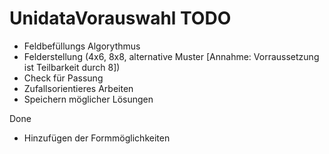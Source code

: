 # UnidataVorauswahl TODO

* Feldbefüllungs Algorythmus
* Felderstellung (4x6, 8x8, alternative Muster [Annahme: Vorraussetzung ist Teilbarkeit durch 8])
* Check für Passung
* Zufallsorientieres Arbeiten
* Speichern möglicher Lösungen

Done
* Hinzufügen der Formmöglichkeiten 